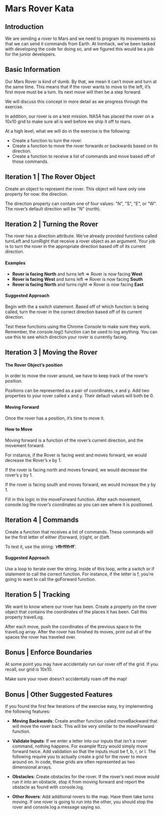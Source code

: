 # Mars Rover Kata
## Introduction
We are sending a rover to Mars and we need to program its movements so that we can send it commands from Earth. At Ironhack, we’ve been tasked with developing the code for doing so, and we figured this would be a job for the junior developers.

## Basic Information
Our Mars Rover is kind of dumb. By that, we mean it can’t move and turn at the same time. This means that if the rover wants to move to the left, it’s first move must be a turn. Its next move will then be a step forward.

We will discuss this concept in more detail as we progress through the exercise.

In addition, our rover is on a test mission. NASA has placed the rover on a 10x10 grid to make sure all is well before we ship it off to mars.

At a high level, what we will do in the exercise is the following:

- Create a function to turn the rover.
- Create a function to move the rover forwards or backwards based on its direction.
- Create a function to receive a list of commands and move based off of those commands.


## Iteration 1 | The Rover Object
Create an object to represent the rover. This object will have only one property for now: the direction.

The direction property can contain one of four values: "N", "S", "E", or "W". The rover’s default direction will be "N" (north).


## Iteration 2 | Turning the Rover
The rover has a direction attribute. We’ve already provided functions called turnLeft and turnRight that receive a rover object as an argument. Your job is to turn the rover in the appropriate direction based off of its current direction.

#### Examples

- **Rover is facing North** and turns left => Rover is now facing **West**
- **Rover is facing West** and turns left => Rover is now facing **South**
- **Rover is facing North** and turns right => Rover is now facing **East**

#### Suggested Approach
Begin with the a switch statement. Based off of which function is being called, turn the rover in the correct direction based off of its current direction.

Test these functions using the Chrome Console to make sure they work. Remember, the console.log() function can be used to log anything. You can use this to see which direction your rover is currently facing.

## Iteration 3 | Moving the Rover
#### The Rover Object’s position
In order to move the rover around, we have to keep track of the rover’s position.

Positions can be represented as a pair of coordinates, x and y. Add two properties to your rover called x and y. Their default values will both be 0.

#### **Moving Forward**
Once the rover has a position, it’s time to move it.

#### How to Move
Moving forward is a function of the rover’s current direction, and the movement forward.

For instance, if the Rover is facing west and moves forward, we would decrease the Rover’s x by 1.

If the rover is facing north and moves forward, we would decrease the rover’s y by 1.

If the rover is facing south and moves forward, we would increase the y by 1.

Fill in this logic in the moveForward function. After each movement, console.log the rover’s coordinates so you can see where it is positioned.

## Iteration 4 | Commands
Create a function that receives a list of commands. These commands will be the first letter of either (f)orward, (r)ight, or (l)eft.

To test it, use the string: ‘**rffrfflfrff**’.

#### Suggested Approach

Use a loop to iterate over the string. Inside of this loop, write a switch or if statement to call the correct function. For instance, if the letter is f, you’re going to want to call the goForward function.

## Iteration 5 | Tracking
We want to know where our rover has been. Create a property on the rover object that contains the coordinates of the places it has been. Call this property travelLog.

After each move, push the coordinates of the previous space to the travelLog array. After the rover has finished its moves, print out all of the spaces the rover has traveled over.

## Bonus | Enforce Boundaries
At some point you may have accidentally run our rover off of the grid. If you recall, our grid is 10x10.

Make sure your rover doesn’t accidentally roam off the map!

## Bonus | Other Suggested Features
If you found the first few iterations of the exercise easy, try implementing the following features:
- **Moving Backwards**: Create another function called moveBackward that will move the rover back. This will be very similiar to the moveForward function. 

- **Validate Inputs**: If we enter a letter into our inputs that isn’t a rover command, nothing happens. For example ffzzy would simply move forward twice. Add validation so that the inputs must be f, b, r, or l.
The following require you to actually create a grid for the rover to move around on. In code, these grids are often represented as two dimensional arrays.  

- **Obstacles**: Create obstacles for the rover. If the rover’s next move would run it into an obstacle, stop it from moving forward and report the obstacle as found with console.log.  

- **Other Rovers**: Add additional rovers to the map. Have them take turns moving. If one rover is going to run into the other, you should stop the rover and console.log a message saying so.
